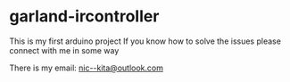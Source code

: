 # garland-ircontroller
This is my first arduino project
If you know how to solve the issues please connect with me in some way

There is my email: nic--kita@outlook.com
